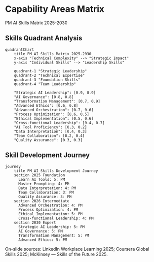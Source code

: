 # Capability Areas Matrix
PM AI Skills Matrix 2025-2030

## Skills Quadrant Analysis

```mermaid
quadrantChart
    title PM AI Skills Matrix 2025-2030
    x-axis "Technical Complexity" --> "Strategic Impact"
    y-axis "Individual Skills" --> "Leadership Skills"
    
    quadrant-1 "Strategic Leadership"
    quadrant-2 "Technical Expertise"
    quadrant-3 "Foundation Skills"
    quadrant-4 "Team Leadership"
    
    "Strategic AI Leadership": [0.9, 0.9]
    "AI Governance": [0.8, 0.8]
    "Transformation Management": [0.7, 0.9]
    "Advanced Ethics": [0.6, 0.8]
    "Advanced Orchestration": [0.7, 0.6]
    "Process Optimization": [0.6, 0.5]
    "Ethical Implementation": [0.5, 0.6]
    "Cross-functional Leadership": [0.4, 0.7]
    "AI Tool Proficiency": [0.3, 0.2]
    "Data Interpretation": [0.4, 0.3]
    "Team Collaboration": [0.2, 0.4]
    "Quality Assurance": [0.3, 0.3]
```

## Skill Development Journey

```mermaid
journey
    title PM AI Skills Development Journey
    section 2025 Foundation
      Learn AI Tools: 5: PM
      Master Prompting: 4: PM
      Data Interpretation: 4: PM
      Team Collaboration: 3: PM
      Quality Assurance: 3: PM
    section 2026 Intermediate
      Advanced Orchestration: 4: PM
      Process Optimization: 4: PM
      Ethical Implementation: 5: PM
      Cross-functional Leadership: 4: PM
    section 2030 Expert
      Strategic AI Leadership: 5: PM
      AI Governance: 5: PM
      Transformation Management: 5: PM
      Advanced Ethics: 5: PM
```

On-slide sources: LinkedIn Workplace Learning 2025; Coursera Global Skills 2025; McKinsey — Skills of the Future 2025.

[LinkedIn Learning 2025]: https://learning.linkedin.com/resources/workplace-learning-report
[Coursera 2025]: https://www.coursera.org/press
[McKinsey Skills 2025]: https://www.mckinsey.com/capabilities/people-and-organizational-performance/our-insights
